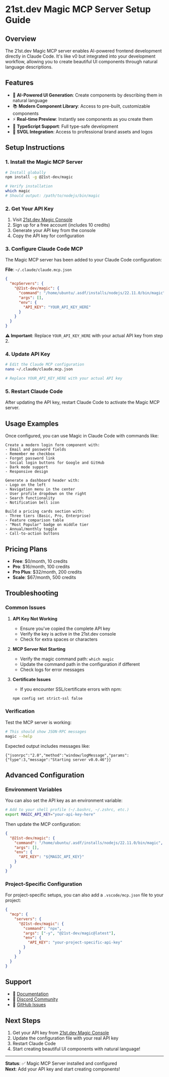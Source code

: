 # 21st.dev Magic MCP Server Setup Guide

## Overview
The 21st.dev Magic MCP server enables AI-powered frontend development directly in Claude Code. It's like v0 but integrated into your development workflow, allowing you to create beautiful UI components through natural language descriptions.

## Features
- 🎨 **AI-Powered UI Generation**: Create components by describing them in natural language
- 📚 **Modern Component Library**: Access to pre-built, customizable components
- ⚡ **Real-time Preview**: Instantly see components as you create them
- 🔷 **TypeScript Support**: Full type-safe development
- 🎯 **SVGL Integration**: Access to professional brand assets and logos

## Setup Instructions

### 1. Install the Magic MCP Server

```bash
# Install globally
npm install -g @21st-dev/magic

# Verify installation
which magic
# Should output: /path/to/nodejs/bin/magic
```

### 2. Get Your API Key

1. Visit [21st.dev Magic Console](https://21st.dev/magic/console)
2. Sign up for a free account (includes 10 credits)
3. Generate your API key from the console
4. Copy the API key for configuration

### 3. Configure Claude Code MCP

The Magic MCP server has been added to your Claude Code configuration:

**File**: `~/.claude/claude.mcp.json`

```json
{
  "mcpServers": {
    "@21st-dev/magic": {
      "command": "/home/ubuntu/.asdf/installs/nodejs/22.11.0/bin/magic",
      "args": [],
      "env": {
        "API_KEY": "YOUR_API_KEY_HERE"
      }
    }
  }
}
```

**⚠️ Important**: Replace `YOUR_API_KEY_HERE` with your actual API key from step 2.

### 4. Update API Key

```bash
# Edit the Claude MCP configuration
nano ~/.claude/claude.mcp.json

# Replace YOUR_API_KEY_HERE with your actual API key
```

### 5. Restart Claude Code

After updating the API key, restart Claude Code to activate the Magic MCP server.

## Usage Examples

Once configured, you can use Magic in Claude Code with commands like:

```
Create a modern login form component with:
- Email and password fields
- Remember me checkbox
- Forgot password link
- Social login buttons for Google and GitHub
- Dark mode support
- Responsive design
```

```
Generate a dashboard header with:
- Logo on the left
- Navigation menu in the center
- User profile dropdown on the right
- Search functionality
- Notification bell icon
```

```
Build a pricing cards section with:
- Three tiers (Basic, Pro, Enterprise)
- Feature comparison table
- "Most Popular" badge on middle tier
- Annual/monthly toggle
- Call-to-action buttons
```

## Pricing Plans

- **Free**: $0/month, 10 credits
- **Pro**: $16/month, 100 credits
- **Pro Plus**: $32/month, 200 credits  
- **Scale**: $67/month, 500 credits

## Troubleshooting

### Common Issues

1. **API Key Not Working**
   - Ensure you've copied the complete API key
   - Verify the key is active in the 21st.dev console
   - Check for extra spaces or characters

2. **MCP Server Not Starting**
   - Verify the magic command path: `which magic`
   - Update the command path in the configuration if different
   - Check logs for error messages

3. **Certificate Issues**
   - If you encounter SSL/certificate errors with npm:
   ```bash
   npm config set strict-ssl false
   ```

### Verification

Test the MCP server is working:

```bash
# This should show JSON-RPC messages
magic --help
```

Expected output includes messages like:
```
{"jsonrpc":"2.0","method":"window/logMessage","params":{"type":3,"message":"Starting server v0.0.46"}}
```

## Advanced Configuration

### Environment Variables
You can also set the API key as an environment variable:

```bash
# Add to your shell profile (~/.bashrc, ~/.zshrc, etc.)
export MAGIC_API_KEY="your-api-key-here"
```

Then update the MCP configuration:
```json
{
  "@21st-dev/magic": {
    "command": "/home/ubuntu/.asdf/installs/nodejs/22.11.0/bin/magic",
    "args": [],
    "env": {
      "API_KEY": "${MAGIC_API_KEY}"
    }
  }
}
```

### Project-Specific Configuration
For project-specific setups, you can also add a `.vscode/mcp.json` file to your project:

```json
{
  "mcp": {
    "servers": {
      "@21st-dev/magic": {
        "command": "npx",
        "args": ["-y", "@21st-dev/magic@latest"],
        "env": {
          "API_KEY": "your-project-specific-api-key"
        }
      }
    }
  }
}
```

## Support

- 📖 [Documentation](https://21st.dev/magic)
- 💬 [Discord Community](https://21st.dev/discord)
- 🐛 [GitHub Issues](https://github.com/21st-dev/magic-mcp/issues)

## Next Steps

1. Get your API key from [21st.dev Magic Console](https://21st.dev/magic/console)
2. Update the configuration file with your real API key
3. Restart Claude Code
4. Start creating beautiful UI components with natural language!

---

**Status**: ✅ Magic MCP Server installed and configured  
**Next**: Add your API key and start creating components!